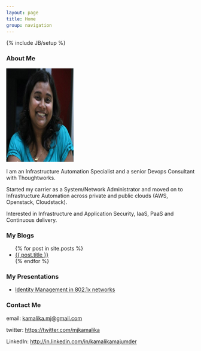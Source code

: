 ```yaml
---
layout: page
title: Home
group: navigation
---
```

{% include JB/setup %}

### About Me
   
  <img src="/images/my_photo.png" height="250px" width="180px" alt="altTitle" title="Myself" /> 

  I am an Infrastructure Automation Specialist and a senior Devops Consultant with Thoughtworks.

  Started my carrier as a System/Network Administrator and moved on to Infrastructure Automation across private and public clouds (AWS, Openstack, Cloudstack).

  Interested in Infrastructure and Application Security, IaaS, PaaS and Continuous delivery.


### My Blogs

<ul>
  {% for post in site.posts %}
    <li>
      <a href="{{ post.url }}">{{ post.title }}</a>
    </li>
  {% endfor %}
</ul>

### My Presentations

<ul>
  <li>
  <a href="http://www.slideshare.net/kamalikamj/identity-management-15171366">Identity Management in 802.1x networks</a>
</li>
</ul>

### Contact Me 
  
  email: kamalika.mj@gmail.com

  twitter: <a href="https://twitter.com/mjkamalika">https://twitter.com/mjkamalika</a>
  
  LinkedIn: <a href="http://in.linkedin.com/in/kamalikamajumder">http://in.linkedin.com/in/kamalikamajumder</a>



